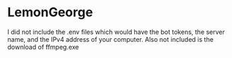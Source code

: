 # LemonGeorge

I did not include the .env files which would have the bot tokens, the server name, and the IPv4 address of your computer.
Also not included is the download of ffmpeg.exe
